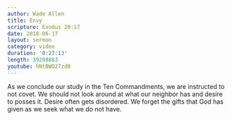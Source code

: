 ```yaml
---
author: Wade Allen
title: Envy
scripture: Exodus 20:17
date: 2018-06-17
layout: sermon
category: video
duration: '0:27:13' 
length: 39208863
youtube: hNtBWO27zd0
---
```


As we conclude our study in the Ten Commandments, we are instructed to not covet. We should not look around at what our neighbor has and desire to posses it. Desire often gets disordered. We forget the gifts that God has given as we seek what we do not have.
